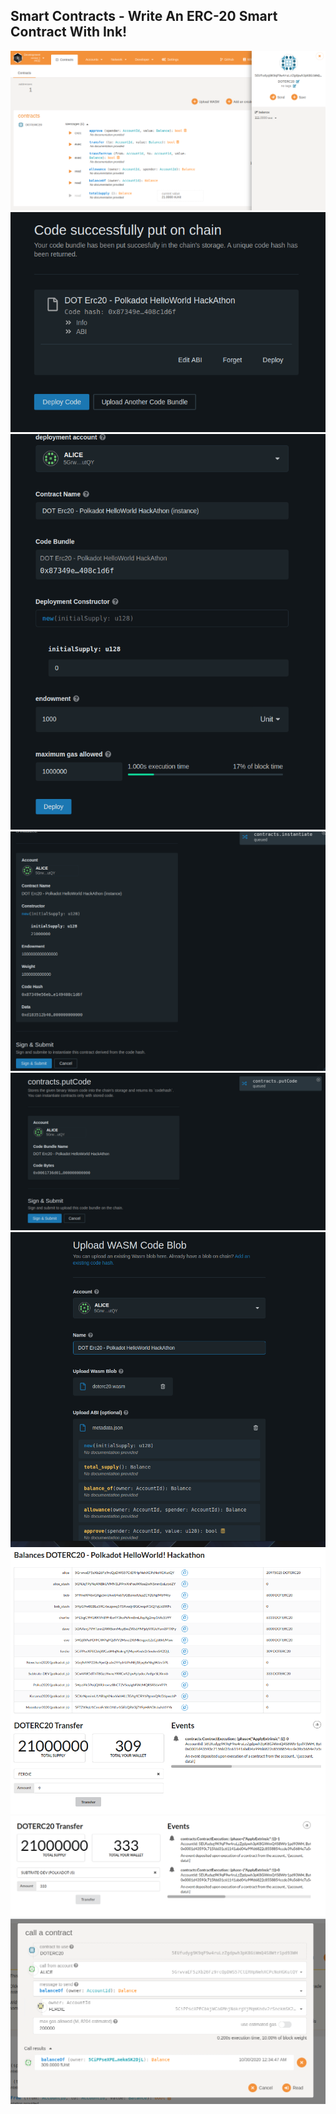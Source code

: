 ## Smart Contracts - Write An ERC-20 Smart Contract With Ink!

![](./dot_polkadot_js.png)
![](./erc20_deploy.png)
![](./erc20_deployed.png)
![](./erc20_instantiate.png)
![](./erc20_putCode.png)
![](./erc20_upload.png)
![](./transfer_9doterc20.png)
![](./transfer_app_doterc20.png)
![](./transfer_polkadotjs_erc20.png)
